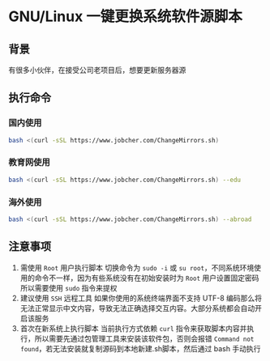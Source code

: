 # GNU/Linux 一键更换系统软件源脚本


## 背景
有很多小伙伴，在接受公司老项目后，想要更新服务器源

## 执行命令
### 国内使用
```bash
bash <(curl -sSL https://www.jobcher.com/ChangeMirrors.sh)
```
### 教育网使用
```bash
bash <(curl -sSL https://www.jobcher.com/ChangeMirrors.sh) --edu
```
### 海外使用
```bash
bash <(curl -sSL https://www.jobcher.com/ChangeMirrors.sh) --abroad
```

## 注意事项
1. 需使用 `Root` 用户执行脚本
    切换命令为 `sudo -i` 或 `su root`，不同系统环境使用的命令不一样，因为有些系统没有在初始安装时为 `Root` 用户设置固定密码所以需要使用 `sudo` 指令来提权
2. 建议使用 `SSH` 远程工具
    如果你使用的系统终端界面不支持 UTF-8 编码那么将无法正常显示中文内容，导致无法正确选择交互内容。大部分系统都会自动开启该服务
3. 首次在新系统上执行脚本
    当前执行方式依赖 `curl` 指令来获取脚本内容并执行，所以需要先通过包管理工具来安装该软件包，否则会报错 `Command not found`，若无法安装就复制源码到本地新建.sh脚本，然后通过 bash 手动执行

